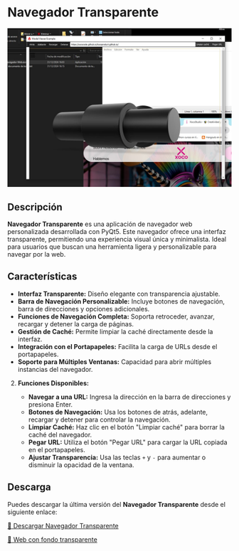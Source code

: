 # Navegador Transparente

![Logo del Proyecto](Captura3d.JPG)

## Descripción

**Navegador Transparente** es una aplicación de navegador web personalizada desarrollada con PyQt5. Este navegador ofrece una interfaz transparente, permitiendo una experiencia visual única y minimalista. Ideal para usuarios que buscan una herramienta ligera y personalizable para navegar por la web.

## Características

- **Interfaz Transparente:** Diseño elegante con transparencia ajustable.
- **Barra de Navegación Personalizable:** Incluye botones de navegación, barra de direcciones y opciones adicionales.
- **Funciones de Navegación Completa:** Soporta retroceder, avanzar, recargar y detener la carga de páginas.
- **Gestión de Caché:** Permite limpiar la caché directamente desde la interfaz.
- **Integración con el Portapapeles:** Facilita la carga de URLs desde el portapapeles.
- **Soporte para Múltiples Ventanas:** Capacidad para abrir múltiples instancias del navegador.


2. **Funciones Disponibles:**
   
   - **Navegar a una URL:** Ingresa la dirección en la barra de direcciones y presiona Enter.
   - **Botones de Navegación:** Usa los botones de atrás, adelante, recargar y detener para controlar la navegación.
   - **Limpiar Caché:** Haz clic en el botón "Limpiar caché" para borrar la caché del navegador.
   - **Pegar URL:** Utiliza el botón "Pegar URL" para cargar la URL copiada en el portapapeles.
   - **Ajustar Transparencia:** Usa las teclas `+` y `-` para aumentar o disminuir la opacidad de la ventana.

## Descarga

Puedes descargar la última versión del **Navegador Transparente** desde el siguiente enlace:

[🔗 Descargar Navegador Transparente](https://drive.google.com/file/d/1c9Q25zjw6qz_nVXJpFNrGfQQ-HH31mCK/view?usp=sharing)

[🔗 Web con fondo transparente](https://xococode.github.io/Xocoproduct.github.io/)


